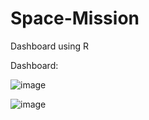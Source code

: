 # Space-Mission
Dashboard using R


Dashboard:

![image](https://user-images.githubusercontent.com/111043457/185849382-a1e0534a-d178-4ba7-872c-8b846e3179cd.png)

![image](https://user-images.githubusercontent.com/111043457/185849617-99759203-bee9-4dfc-93f4-feba04edd9c9.png)
